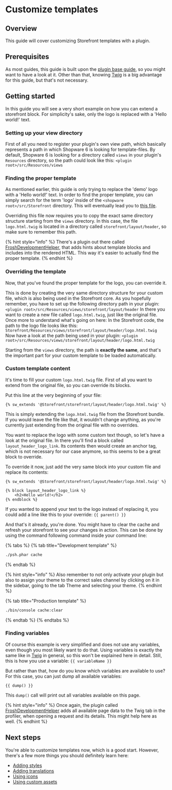 # Customize templates

## Overview

This guide will cover customizing Storefront templates with a plugin.

## Prerequisites

As most guides, this guide is built upon the [plugin base guide](plugin-base-guide.md), so you might want to have a look at it. Other than that, knowing [Twig](https://twig.symfony.com/) is a big advantage for this guide, but that's not necessary.

## Getting started

In this guide you will see a very short example on how you can extend a storefront block. For simplicity's sake, only the logo is replaced with a 'Hello world!' text.

### Setting up your view directory

First of all you need to register your plugin's own view path, which basically represents a path in which Shopware 6 is looking for template-files. By default, Shopware 6 is looking for a directory called `views` in your plugin's `Resources` directory, so the path could look like this: `<plugin root>/src/Resources/views`

### Finding the proper template

As mentioned earlier, this guide is only trying to replace the 'demo' logo with a 'Hello world!' text. In order to find the proper template, you can simply search for the term 'logo' inside of the `<shopware root>/src/Storefront` directory. This will eventually lead you to [this file](https://github.com/shopware/platform/blob/v6.3.4.1/src/Storefront/Resources/views/storefront/layout/header/logo.html.twig).

Overriding this file now requires you to copy the exact same directory structure starting from the `views` directory. In this case, the file `logo.html.twig` is located in a directory called `storefront/layout/header`, so make sure to remember this path.

{% hint style="info" %}
There's a plugin out there called [FroshDevelopmentHelper](https://github.com/FriendsOfShopware/FroshDevelopmentHelper), that adds hints about template blocks and includes into the rendered HTML. This way it's easier to actually find the proper template.
{% endhint %}

### Overriding the template

Now, that you've found the proper template for the logo, you can override it.

This is done by creating the very same directory structure for your custom file, which is also being used in the Storefront core. As you hopefully remember, you have to set up the following directory path in your plugin: `<plugin root>/src/Resources/views/storefront/layout/header` In there you want to create a new file called `logo.html.twig`, just like the original file. Once more to understand what's going on here: In the Storefront code, the path to the logo file looks like this: `Storefront/Resources/views/storefront/layout/header/logo.html.twig` Now have a look at the path being used in your plugin: `<plugin root>/src/Resources/views/storefront/layout/header/logo.html.twig`

Starting from the `views` directory, the path is **exactly the same**, and that's the important part for your custom template to be loaded automatically.

### Custom template content

It's time to fill your custom `logo.html.twig` file. First of all you want to extend from the original file, so you can override its blocks.

Put this line at the very beginning of your file:

```text
{% sw_extends '@Storefront/storefront/layout/header/logo.html.twig' %}
```

This is simply extending the `logo.html.twig` file from the Storefront bundle. If you would leave the file like that, it wouldn't change anything, as you're currently just extending from the original file with no overrides.

You want to replace the logo with some custom text though, so let's have a look at the original file. In there you'll find a block called `layout_header_logo_link`. Its contents then would create an anchor tag, which is not necessary for our case anymore, so this seems to be a great block to override.

To override it now, just add the very same block into your custom file and replace its contents:

```text
{% sw_extends '@Storefront/storefront/layout/header/logo.html.twig' %}

{% block layout_header_logo_link %}
    <h2>Hello world!</h2>
{% endblock %}
```

If you wanted to append your text to the logo instead of replacing it, you could add a line like this to your override: `{{ parent() }}`

And that's it already, you're done. You might have to clear the cache and refresh your storefront to see your changes in action. This can be done by using the command following command inside your command line:

{% tabs %}
{% tab title="Development template" %}
```bash
./psh.phar cache
```
{% endtab %}

{% hint style="info" %}
Also remember to not only activate your plugin but also to assign your theme to the correct sales channel by clicking on it in the sidebar, going to the tab Theme and selecting your theme.
{% endhint %}

{% tab title="Production template" %}
```bash
./bin/console cache:clear
```
{% endtab %}
{% endtabs %}

### Finding variables

Of course this example is very simplified and does not use any variables, even though you most likely want to do that. Using variables is exactly the same like in [Twig](https://twig.symfony.com/doc/3.x/templates.html#variables) in general, so this won't be explained here in detail. Still, this is how you use a variable: `{{ variableName }}`

But rather than that, how do you know which variables are available to use? For this case, you can just dump all available variables:

```text
{{ dump() }}
```

This `dump()` call will print out all variables available on this page.

{% hint style="info" %}
Once again, the plugin called [FroshDevelopmentHelper](https://github.com/FriendsOfShopware/FroshDevelopmentHelper) adds all available page data to the Twig tab in the profiler, when opening a request and its details. This might help here as well.
{% endhint %}

## Next steps

You're able to customize templates now, which is a good start. However, there's a few more things you should definitely learn here:

* [Adding styles](add-custom-styling.md)
* [Adding translations](add-translations.md)
* [Using icons](customize-templates.md)
* [Using custom assets](add-custom-assets.md)

